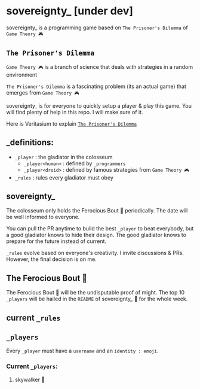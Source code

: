 # sovereignty_ [under dev]

sovereignty_ is a programming game based on `The Prisoner's Dilemma` of `Game Theory 🎮`

## `The Prisoner's Dilemma`

`Game Theory 🎮` is a branch of science that deals with strategies in a random environment

`The Prisoner's Dilemma` is a fascinating problem (its an actual game) that emerges from `Game Theory 🎮`

sovereignty_ is for everyone to quickly setup a player & play this game. You will find plenty of help in this repo. I will make sure of it.

Here is Veritasium to explain [`The Prisoner's Dilemma`](https://www.youtube.com/watch?v=mScpHTIi-kM)

## _definitions:

- `_player` : the gladiator in the colosseum
    - `_player<human>` : defined by `_programmers` 
    - `_player<droid>` : defined by famous strategies from `Game Theory 🎮`
- `_rules` : rules every gladiator must obey

## sovereignty_ 

The colosseum only holds the Ferocious Bout 👑 periodically. The date will be well informed to everyone. 

You can pull the PR anytime to build the best `_player` to beat everybody, but a good gladiator knows to hide their design. The good gladiator knows to prepare for the future instead of current.

`_rules` evolve based on everyone's creativity. I invite discussions & PRs. However, the final decision is on me.

## The Ferocious Bout 👑

The Ferocious Bout 👑 will be the undisputable proof of might. The top 10 `_players` will be hailed in the `README` of sovereignty_ 👑 for the whole week.

## current `_rules`

## `_players`

Every `_player` must have a `username` and an `identity : emoji`.

### Current `_players`:
1. skywalker 🔦